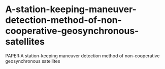 # A-station-keeping-maneuver-detection-method-of-non-cooperative-geosynchronous-satellites
PAPER:A station-keeping maneuver detection method of non-cooperative geosynchronous satellites
